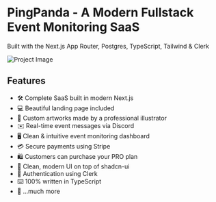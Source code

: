 # PingPanda - A Modern Fullstack Event Monitoring SaaS

Built with the Next.js App Router, Postgres, TypeScript, Tailwind & Clerk

![Project Image](https://github.com/joschan21/pingpanda/blob/main/public/thumbnail.png)

## Features

- 🛠️ Complete SaaS built in modern Next.js
- 💻 Beautiful landing page included
- 🎨 Custom artworks made by a professional illustrator
- ✉️ Real-time event messages via Discord
- 🖥️ Clean & intuitive event monitoring dashboard
- 💳 Secure payments using Stripe
- 🛍️ Customers can purchase your PRO plan
- 🌟 Clean, modern UI on top of shadcn-ui
- 🔑 Authentication using Clerk
- ⌨️ 100% written in TypeScript
- 🎁 ...much more

